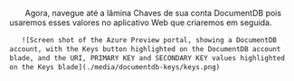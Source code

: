        Agora, navegue até a lâmina Chaves de sua conta DocumentDB pois usaremos esses valores no aplicativo Web que criaremos em seguida.

       ![Screen shot of the Azure Preview portal, showing a DocumentDB account, with the Keys button highlighted on the DocumentDB account blade, and the URI, PRIMARY KEY and SECONDARY KEY values highlighted on the Keys blade](./media/documentdb-keys/keys.png)

<!---HONumber=Oct15_HO3-->